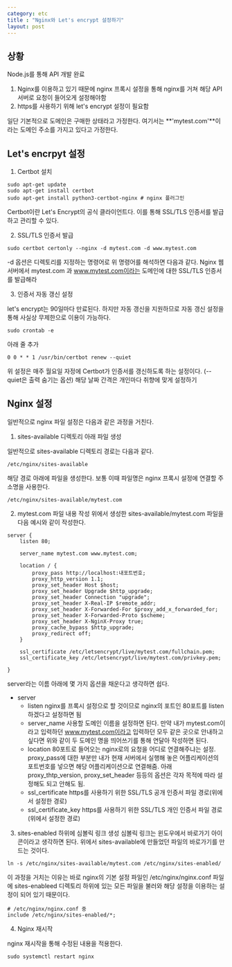 ```yaml
---
category: etc
title : "Nginx와 Let's encrypt 설정하기"
layout: post
---
```


## 상황

Node.js를 통해 API 개발 완료

1. Nginx를 이용하고 있기 때문에 nginx 프록시 설정을 통해 nginx를 거쳐 해당 API 서버로 요청이 들어오게 설정해야함
2. https를 사용하기 위해 let's encrypt 설정이 필요함


일단 기본적으로 도메인은 구매한 상태라고 가정한다. 여기서는 **'mytest.com'**이라는 도메인 주소를 가지고 있다고 가정한다.


## Let's encrpyt 설정

1. Certbot 설치

```
sudo apt-get update
sudo apt-get install certbot
sudo apt-get install python3-certbot-nginx # nginx 플러그인
```

Certbot이란 Let's Encrypt의 공식 클라이언트다. 이를 통해 SSL/TLS 인증서를 발급하고 관리할 수 있다.


2. SSL/TLS 인증서 발급

```
sudo certbot certonly --nginx -d mytest.com -d www.mytest.com
```

-d 옵션은 디렉토리를 지정하는 명령어로 위 명령어를 해석하면 다음과 같다. Nginx 웹 서버에서 mytest.com 과 www.mytest.com이라는 도메인에 대한 SSL/TLS 인증서를 발급해라

3. 인증서 자동 갱신 설정

let's encrypt는 90일마다 만료된다. 하지만 자동 갱신을 지원하므로 자동 갱신 설정을 통해 사실상 무제한으로 이용이 가능하다.

```
sudo crontab -e
```

아래 줄 추가

```
0 0 * * 1 /usr/bin/certbot renew --quiet
```

위 설정은 매주 월요일 자정에 Certbot가 인증서를 갱신하도록 하는 설정이다. (--quiet은 출력 숨기는 옵션) 해당 날짜 간격은 개인마다 취향에 맞게 설정하기


## Nginx 설정
일반적으로 nginx 파일 설정은 다음과 같은 과정을 거친다.

1. sites-available 디렉토리 아래 파일 생성

일반적으로 sites-available 디렉토리 경로는 다음과 같다.

```
/etc/nginx/sites-available
```

해당 경로 아래에 파일을 생성한다. 보통 이때 파일명은 nginx 프록시 설정에 연결할 주소명을 사용한다.

```
/etc/nginx/sites-available/mytest.com
```

2. mytest.com 파일 내용 작성
위에서 생성한 sites-available/mytest.com 파일을 다음 예시와 같이 작성한다.

```
server {
    listen 80;

    server_name mytest.com www.mytest.com;

    location / {
        proxy_pass http://localhost:내포트번호;
        proxy_http_version 1.1;
        proxy_set_header Host $host;
        proxy_set_header Upgrade $http_upgrade;
        proxy_set_header Connection "upgrade";
        proxy_set_header X-Real-IP $remote_addr;
        proxy_set_header X-Forwarded-For $proxy_add_x_forwarded_for;
        proxy_set_header X-Forwarded-Proto $scheme;
        proxy_set_header X-NginX-Proxy true;
        proxy_cache_bypass $http_upgrade;
        proxy_redirect off;
    }

    ssl_certificate /etc/letsencrypt/live/mytest.com/fullchain.pem;
    ssl_certificate_key /etc/letsencrypt/live/mytest.com/privkey.pem;

}

```

server라는 이름 아래에 몇 가지 옵션을 채운다고 생각하면 쉽다.
- server
   - listen
   nginx를 프록시 설정으로 할 것이므로 nginx의 포트인 80포트를 listen하겠다고 설정하면 됨
   - server_name
   사용할 도메인 이름을 설정하면 된다. 만약 내가 mytest.com이라고 입력하던 www.mytest.com이라고 입력하던 모두 같은 곳으로 안내하고 싶다면 위와 같이 두 도메인 명을 띄어쓰기를 통해 연달아 작성하면 된다.
   - location
   80포트로 들어오는 nginx로의 요청을 어디로 연결해주냐는 설정. proxy_pass에 대한 부분만 내가 현재 서버에서 실행해 놓은 어플리케이션의 포트번호를 넣으면 해당 어플리케이션으로 연결해줌.
   아래 proxy_thtp_version, proxy_set_header 등등의 옵션은 각자 목적에 따라 설정해도 되고 안해도 됨.
   - ssl_certificate
   https를 사용하기 위한 SSL/TLS 공개 인증서 파일 경로(위에서 설정한 경로)
   - ssl_certificate_key
   https를 사용하기 위한 SSL/TLS 개인 인증서 파일 경로(위에서 설정한 경로)




3. sites-enabled 하위에 심볼릭 링크 생성
심볼릭 링크는 윈도우에서 바로가기 아이콘이라고 생각하면 된다. 위에서 sites-available에 만들었던 파일의 바로가기를 만드는 것이다.

```
ln -s /etc/nginx/sites-available/mytest.com /etc/nginx/sites-enabled/
```

이 과정을 거치는 이유는 바로 nginx의 기본 설정 파일인 /etc/nginx/nginx.conf 파일에 sites-enableed 디렉토리 하위에 있는 모든 파일을 불러와 해당 설정을 이용하는 설정이 되어 있기 때문이다.

```
# /etc/nginx/nginx.conf 중
include /etc/nginx/sites-enabled/*;
```


4. Nginx 재시작

nginx 재시작을 통해 수정된 내용을 적용한다.

```
sudo systemctl restart nginx
```


